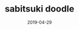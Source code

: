 ---
title: 'sabitsuki doodle'
date: 2019-04-29
uploadDate: 2024-01-30

image: {
    src: "./sabi.png",
    alt: "a portrait of sabitsuki from .flow",
}
thumb: {
    src: "./sabi_thumb.png",
    alt: "sabitsuki thumbnail"
}
desc: "fanart of sabitsuki from .flow."
tags: [".flow", "sabitsuki", "fanart", "sketchbook", "analog"]
icons: ["fa-network-wired"]
medium: 'pen & paper'
original: false
gallery: false
Nsfw: false
Dd: false
---